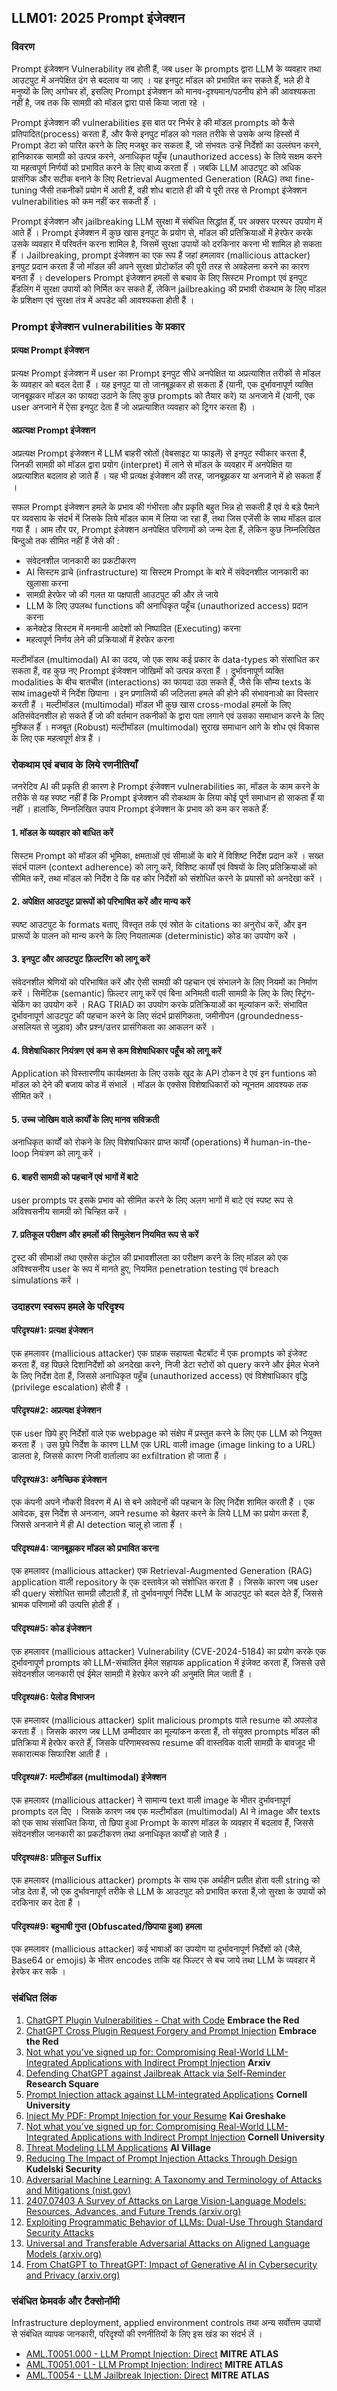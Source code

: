 ## LLM01: 2025 Prompt इंजेक्शन

### विवरण

Prompt इंजेक्शन Vulnerability तब होती हैं, जब user के prompts द्वारा LLM के व्यवहार तथा आउटपुट में अनपेक्षित ढंग से बदलाव या जाए । यह इनपुट मॉडल को प्रभावित कर सकते हैंं, भले ही वे मनुष्यों के लिए अगोचर हों, इसलिए Prompt इंजेक्शन को मानव-दृश्यमान/पठनीय होने की आवश्यकता नहीं है, जब तक कि सामग्री को मॉडल द्वारा पार्स किया जाता रहे ।

Prompt इंजेक्शन की vulnerabilities इस बात पर निर्भर हे की मॉडल prompts को कैसे प्रतिपादित(process) करता हैं, और कैसे इनपुट मॉडल को गलत तरीके से उसके अन्य हिस्सों में Prompt डेटा को पारित करने के लिए मजबूर कर सकता हैं, जो संभवतः उन्हें निर्देशों का उल्लंघन करने, हानिकारक सामग्री को उत्पन्न करने, अनाधिकृत पहूँच (unauthorized access) के लिये सक्षम करने या महत्वपूर्ण निर्णयों को प्रभावित करने के लिए बाध्य करता हैंं । जबकि LLM आउटपुट को अधिक प्रासंगिक और सटीक बनाने के लिए Retrieval Augmented Generation (RAG) तथा fine-tuning जैसी तकनीकों प्रयोग में आती हैं, वही शोध बाटाते ही की ये पूरी तरह से Prompt इंजेक्शन vulnerabilities को कम नहीं कर सकती हैंं ।

Prompt इंजेक्शन और jailbreaking LLM सुरक्षा में संबंधित सिद्धांत हैंं, पर अक्सर परस्पर उपयोग में आते हैंं । Prompt इंजेक्शन में कुछ खास इनपुट के प्रयोग से, मॉडल की प्रतिक्रियाओं में हेरफेर करके उसके व्यवहार में परिवर्तन करना शामिल है, जिसमें सुरक्षा उपायों को दरकिनार करना भी शामिल हो सकता हैंं । Jailbreaking, prompt इंजेक्शन का एक रूप हैं जहां हमलावर (mallicious attacker) इनपुट प्रदान करता हैं जो मॉडल की अपने सुरक्षा प्रोटोकॉल की पूरी तरह से अवहेलना करने का कारण बनता हैं । developers Prompt इंजेक्शन हमलों से बचाव के लिए सिस्टम Prompt एवं इनपुट हैंंडलिंग में सुरक्षा उपायों को निर्मित कर सकते हैंं, लेकिन jailbreaking की प्रभावी रोकथाम के लिए मॉडल के प्रशिक्षण एवं सुरक्षा तंत्र में अपडेट की आवश्यकता होती हैं ।

### Prompt इंजेक्शन vulnerabilities के प्रकार

#### प्रत्यक्ष Prompt इंजेक्शन
  प्रत्यक्ष Prompt इंजेक्शन में user का Prompt इनपुट सीधे अनपेक्षित या अप्रत्याशित तरीकों से मॉडल के व्यवहार को बदल देता हैं । यह इनपुट या तो जानबूझकर हो सकता हैं (यानी, एक दुर्भावनापूर्ण व्यक्ति जानबूझकर मॉडल का फायदा उठाने के लिए कुछ prompts को तैयार करे) या अनजाने में (यानी, एक user अनजाने में ऐसा इनपुट देता हैं जो अप्रत्याशित व्यवहार को ट्रिगर करता हैं) ।

#### अप्रत्यक्ष Prompt इंजेक्शन
  अप्रत्यक्ष Prompt इंजेक्शन में LLM बाहरी स्रोतों (वेबसाइट या फाइलें) से इनपुट स्वीकार करता हैं, जिनकी सामग्री को मॉडल द्वारा प्रयोग (interpret) में लाने से मॉडल के व्यवहार में अनपेक्षित या अप्रत्याशित बदलाव हो जाते हैं । यह भी प्रत्यक्ष इंजेक्शन की तरह, जानबूझकर या अनजाने में हो सकता हैंं ।

सफल Prompt इंजेक्शन हमले के प्रभाव की गंभीरता और प्रकृति बहुत भिन्न हो सकती हैं एवं ये बड़े पैमाने पर व्यवसाय के संदर्भ में जिसके लिये मॉडल काम में लिया जा रहा हैं, तथा जिस एजेंसी के साथ मॉडल ढाल गया हैं । आम तौर पर, Prompt इंजेक्शन अनपेक्षित परिणामों को जन्म देता हैं, लेकिन कुछ निम्नलिखित बिन्दुओ तक सीमित नहीं हैं जेसे की :

- संवेदनशील जानकारी का प्रकटीकरण
- AI सिस्टम ढ़ाचे (infrastructure) या सिस्टम Prompt के बारे में संवेदनशील जानकारी का खुलासा करना
- सामग्री हेरफेर जो की गलत या पक्षपाती आउटपुट की और ले जाये
- LLM के लिए उपलब्ध functions की अनाधिकृत पहूँच (unauthorized access) प्रदान करना
- कनेक्टेड सिस्टम में मनमानी आदेशों को निष्पादित (Executing) करना
- महत्वपूर्ण निर्णय लेने की प्रक्रियाओं में हेरफेर करना

मल्टीमॉडल (multimodal) AI का उदय, जो एक साथ कई प्रकार के data-types को संसाधित कर सकता हैं, वह कुछ नए Prompt इंजेक्शन जोखिमों को उत्पन्न करता हैं । दुर्भावनापूर्ण व्यक्ति modalities के बीच बातचीत (interactions) का फायदा उठा सकते हैंं, जैसे कि सौम्य texts के साथ imageयों में निर्देश छिपाना । इन प्रणालियों की जटिलता हमले की होने की संभावनाओ का विस्तार करती हैं । मल्टीमॉडल (multimodal) मॉडल भी कुछ खास cross-modal हमलों के लिए अतिसंवेदनशील हो सकते हैंं जो की वर्तमान तकनीकों के द्वारा पता लगाने एवं उसका समाधान करने के लिए मुश्किल हैंं । मजबूत (Robust) मल्टीमॉडल (multimodal) सुराख समाधान आगे के शोध एवं विकास के लिए एक महत्वपूर्ण क्षेत्र हैं ।

### रोकथाम एवं बचाव के लिये रणनीतियाँ

जनरेटिव AI की प्रकृति ही कारण हे Prompt इंजेक्शन vulnerabilities का, मॉडल के काम करने के तरीके से यह स्पष्ट नहीं हैं कि Prompt इंजेक्शन की रोकथाम के लिया कोई पूर्ण समाधान हो साकता हैंं या नहीं । हालांकि, निम्नलिखित उपाय Prompt इंजेक्शन के प्रभाव को कम कर सकते हैंं:

#### 1. मॉडल के व्यवहार को बाधित करें
सिस्टम Prompt को मॉडल की भूमिका, क्षमताओं एवं सीमाओं के बारे में विशिष्ट निर्देश प्रदान करें । सख्त संदर्भ पालन (context adherence) को लागू करें, विशिष्ट कार्यों एवं विषयों के लिए प्रतिक्रियाओं को सीमित करें, तथा मॉडल को निर्देश दे कि वह कोर निर्देशों को संशोधित करने के प्रयासों को अनदेखा करें ।
#### 2. अपेक्षित आउटपुट प्रारूपों को परिभाषित करें और मान्य करें
  स्पष्ट आउटपुट के formats बताए, विस्तृत तर्क एवं स्रोत के citations का अनुरोध करें, और इन प्रारूपों के पालन को मान्य करने के लिए नियतात्मक (deterministic) कोड का उपयोग करें ।
#### 3. इनपुट और आउटपुट फ़िल्टरिंग को लागू करें
  संवेदनशील श्रेणियों को परिभाषित करें और ऐसी सामग्री की पहचान एवं संभालने के लिए नियमों का निर्माण करें । सिमेंटिक (semantic) फ़िल्टर लागू करें एवं बिना अनिमती वाली सामग्री के लिए के लिए स्ट्रिंग-चेकिंग का उपयोग करें । RAG TRIAD का उपयोग करके प्रतिक्रियाओं का मूल्यांकन करें: संभावित दुर्भावनापूर्ण आउटपुट की पहचान करने के लिए संदर्भ प्रासंगिकता, जमीनीपन (groundedness- असलियत से जुड़ाव) और प्रश्न/उत्तर प्रासंगिकता का आकलन करें ।
#### 4. विशेषाधिकार नियंत्रण एवं कम से कम विशेषाधिकार पहूँच को लागू करें
  Application को विस्तारणीय कार्यक्षमता के लिए उसके खुद के API टोकन दे एवं इन funtions को मॉडल को देने की बजाय कोड में संभालें । मॉडल के एक्सेस विशेषाधिकारों को न्यूनतम आवश्यक तक सीमित करें ।
#### 5. उच्च जोखिम वाले कार्यों के लिए मानव सविक्रती
  अनाधिकृत कार्यों को रोकने के लिए विशेषाधिकार प्राप्त कार्यों (operations) में human-in-the-loop नियंत्रण को लागू करें ।
#### 6. बाहरी सामग्री को पहचानें एवं भागों में बाटे 
  user prompts पर इसके प्रभाव को सीमित करने के लिए अलग भागों में बाटे एवं स्पष्ट रूप से अविश्वसनीय सामग्री को चिन्हित करें ।
#### 7. प्रतिकूल परीक्षण और हमलों की सिमुलेशन नियमित रूप से करें
  ट्रस्ट की सीमाओं तथा एक्सेस कंट्रोल की प्रभावशीलता का परीक्षण करने के लिए मॉडल को एक अविश्वसनीय user के रूप में मानते हुए, नियमित penetration testing एवं breach simulations करें ।

### उदाहरण स्वरूप हमले के परिदृश्य

#### परिदृश्य#1: प्रत्यक्ष इंजेक्शन
  एक हमलावर (mallicious attacker) एक ग्राहक सहायता चैटबॉट में एक prompts को इंजेक्ट करता हैं, वह पिछले दिशानिर्देशों को अनदेखा करने, निजी डेटा स्टोरों को query करने और ईमेल भेजने के लिए निर्देश देता हैं, जिससे अनाधिकृत पहूँच (unauthorized access) एवं विशेषाधिकार वृद्धि (privilege escalation) होती हैं ।
#### परिदृश्य#2: अप्रत्यक्ष इंजेक्शन
  एक user छिपे हुए निर्देशों वाले एक webpage को संक्षेप में प्रस्तुत करने के लिए एक LLM को नियुक्त करता हैं । उस छुपे निर्देश के कारण LLM एक URL वाली image (image linking to a URL) डालता हे, जिससे कारण निजी वार्तालाप का exfiltration हो जाता हैं ।
#### परिदृश्य#3: अनैच्छिक इंजेक्शन
  एक कंपनी अपने नौकरी विवरण में AI से बने आवेदनों की पहचान के लिए निर्देश शामिल करती हैं । एक आवेदक, इस निर्देश से अनजान, अपने resume को बेहतर करने के लिये LLM का प्रयोग करता हैं, जिससे अनजाने में ही AI detection चालू हो जाता हैंं ।
#### परिदृश्य#4: जानबूझकर मॉडल को प्रभावित करना 
  एक हमलावर (mallicious attacker) एक Retrieval-Augmented Generation (RAG) application वाली repository के एक दस्तावेज़ को संशोधित करता हैं । जिसके कारण जब user की query संशोधित सामग्री लौटाती हैं, तो दुर्भावनापूर्ण निर्देश LLM के आउटपुट को बदल देते हैंं, जिससे भ्रामक परिणामों की उत्पत्ति होती हैंं ।
#### परिदृश्य#5: कोड इंजेक्शन
  एक हमलावर (mallicious attacker) Vulnerability (CVE-2024-5184) का प्रयोग करके एक दुर्भावनापूर्ण prompts को LLM-संचालित ईमेल सहायक application में इंजेक्ट करता हैं, जिससे उसे संवेदनशील जानकारी एवं ईमेल सामग्री में हेरफेर करने की अनुमति मिल जाती हैं ।
#### परिदृश्य#6: पेलोड विभाजन
  एक हमलावर (mallicious attacker) split malicious prompts वाले resume को अपलोड करता हैं । जिसके कारण जब LLM उम्मीदवार का मूल्यांकन करता हैं, तो संयुक्त prompts मॉडल की प्रतिक्रिया में हेरफेर करते हैंं, जिसके परिणामस्वरूप resume की वास्तविक वाली सामग्री के बावजूद भी सकारात्मक सिफारिश आती हैं ।
#### परिदृश्य#7: मल्टीमॉडल (multimodal) इंजेक्शन
  एक हमलावर (mallicious attacker) ने सामान्य text वाली image के भीतर दुर्भावनापूर्ण prompts दल दिए । जिसके कारण जब एक मल्टीमॉडल (multimodal) AI ने image और texts को एक साथ संसाधित किया, तो छिपा हुआ Prompt के कारण मॉडल के व्यवहार में बदलाव हैं, जिससे संवेदनशील जानकारी का प्रकटीकरण तथा अनाधिकृत कार्यों हो जाते हैं ।
#### परिदृश्य#8: प्रतिकूल Suffix
  एक हमलावर (mallicious attacker) prompts के साथ एक अर्थहीन प्रतीत होता वली string को जोड़ देता हैं, जो एक दुर्भावनापूर्ण तरीके से LLM के आउटपुट को प्रभावित करता हैं,जो सुरक्षा के उपायों को दरकिनार कर देता हैं ।
#### परिदृश्य#9: बहुभाषी गुप्त (Obfuscated/छिपाया हुआ) हमला
  एक हमलावर (mallicious attacker) कई भाषाओं का उपयोग या दुर्भावनापूर्ण निर्देशों को (जैसे, Base64 or emojis) के भीतर encodes ताकि वह फिल्टर से बच जाये तथा LLM के व्यवहार में हेरफेर कर सकें ।

### संबंधित लिंक

1. [ChatGPT Plugin Vulnerabilities - Chat with Code](https://embracethered.com/blog/posts/2023/chatgpt-plugin-vulns-chat-with-code/) **Embrace the Red**
2. [ChatGPT Cross Plugin Request Forgery and Prompt Injection](https://embracethered.com/blog/posts/2023/chatgpt-cross-plugin-request-forgery-and-prompt-injection./) **Embrace the Red**
3. [Not what you’ve signed up for: Compromising Real-World LLM-Integrated Applications with Indirect Prompt Injection](https://arxiv.org/pdf/2302.12173.pdf) **Arxiv**
4. [Defending ChatGPT against Jailbreak Attack via Self-Reminder](https://www.researchsquare.com/article/rs-2873090/v1) **Research Square**
5. [Prompt Injection attack against LLM-integrated Applications](https://arxiv.org/abs/2306.05499) **Cornell University**
6. [Inject My PDF: Prompt Injection for your Resume](https://kai-greshake.de/posts/inject-my-pdf) **Kai Greshake**
8. [Not what you’ve signed up for: Compromising Real-World LLM-Integrated Applications with Indirect Prompt Injection](https://arxiv.org/pdf/2302.12173.pdf) **Cornell University**
9. [Threat Modeling LLM Applications](https://aivillage.org/large%20language%20models/threat-modeling-llm/) **AI Village**
10. [Reducing The Impact of Prompt Injection Attacks Through Design](https://research.kudelskisecurity.com/2023/05/25/reducing-the-impact-of-prompt-injection-attacks-through-design/) **Kudelski Security**
11. [Adversarial Machine Learning: A Taxonomy and Terminology of Attacks and Mitigations (nist.gov)](https://nvlpubs.nist.gov/nistpubs/ai/NIST.AI.100-2e2023.pdf)
12. [2407.07403 A Survey of Attacks on Large Vision-Language Models: Resources, Advances, and Future Trends (arxiv.org)](https://arxiv.org/abs/2407.07403)
13. [Exploiting Programmatic Behavior of LLMs: Dual-Use Through Standard Security Attacks](https://ieeexplore.ieee.org/document/10579515)
14. [Universal and Transferable Adversarial Attacks on Aligned Language Models (arxiv.org)](https://arxiv.org/abs/2307.15043)
15. [From ChatGPT to ThreatGPT: Impact of Generative AI in Cybersecurity and Privacy (arxiv.org)](https://arxiv.org/abs/2307.00691)

### संबंधित फ्रेमवर्क और टैक्सोनॉमी

Infrastructure deployment, applied environment controls तथा अन्य सर्वोत्तम उपायों से संबंधित व्यापक जानकारी, परिदृश्यों की रणनीतियों के लिए इस खंड का संदर्भ लें ।

- [AML.T0051.000 - LLM Prompt Injection: Direct](https://atlas.mitre.org/techniques/AML.T0051.000) **MITRE ATLAS**
- [AML.T0051.001 - LLM Prompt Injection: Indirect](https://atlas.mitre.org/techniques/AML.T0051.001) **MITRE ATLAS**
- [AML.T0054 - LLM Jailbreak Injection: Direct](https://atlas.mitre.org/techniques/AML.T0054) **MITRE ATLAS**